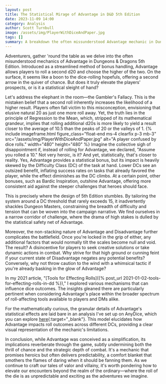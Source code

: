 ```yaml
---
layout: post
title: The Statistical Mirage of Advantage in D&D 5th Edition
date: 2023-11-09 14:00
category: Analysis
author: Scott Turnbull
image: /assets/img/PlayerWithDiceAndPaper.jpg
tags: []
summary: A breakdown the often missunderstood Advantage mechanic in Dunegeons & Dragons.
---
```

Adventurers, gather 'round the table as we delve into the often misunderstood mechanics of Advantage in Dungeons & Dragons 5th Edition. Introduced as a streamlined method of bonus handling, Advantage allows players to roll a second d20 and choose the higher of the two. On the surface, it seems like a boon to the dice-rolling hopefuls, offering a second arrow in the quiver of chance. But does it truly elevate the players' prospects, or is it a statistical sleight of hand?

Let's address the elephant in the room—the Gambler's Fallacy. This is the mistaken belief that a second roll inherently increases the likelihood of a higher result. Players often fall victim to this misconception, envisioning that elusive natural 20 as just one more roll away. Yet, the truth lies in the principle of Regression to the Mean, which, stripped of its mathematical grandeur, implies that rolling additional d20s is more likely to yield a result closer to the average of 10.5 than the peaks of 20 or the valleys of 1.
{% include imageframe.html
  figure_class="float-end ms-4 clearfix p-3 mb-3"
  src="/assets/img/PlayerWithDiceAndPaper.jpg"
  alt="A player confused by dice rolls."
  width="480"
  height="480"
%}
Imagine the collective sigh of disappointment if, instead of rolling for Advantage, we declared, "Assume you rolled a 10." Not very heroic, is it? And yet, statistically, that's closer to reality. Yes, Advantage provides a statistical bonus, but its impact is heavily skewed by the Difficulty Class (DC) of the task at hand. Lower DCs see an outsized benefit, inflating success rates on tasks that already favored the player, while the effect diminishes as the DC climbs. At a certain point, other bonuses, such as Bardic Inspiration, outshine Advantage, offering more consistent aid against the steeper challenges that heroes should face.

This is precisely where the design of 5th Edition stumbles. By tailoring the system around a DC threshold that rarely exceeds 15, it inadvertently shackles Dungeon Masters, constraining the breadth of difficulty and tension that can be woven into the campaign narrative. We find ourselves in a narrow corridor of challenge, where the drama of high stakes is dulled by the statistical safety net of Advantage.

Moreover, the non-stacking nature of Advantage and Disadvantage further complicates the battlefield. Once you're locked in the grip of either, any additional factors that would normally tilt the scales become null and void. The result? A disincentive for players to seek creative solutions or take dynamic actions in combat. Why strive for that high ground or cunning feint if your current state of Disadvantage negates any potential benefits? Conversely, why not throw caution to the wind with a whimsical tactic if you're already basking in the glow of Advantage?

In my 2021 article, "[Tools for Effecting Rolls]({% post_url 2021-01-02-tools-for-effecting-rolls-in-dd %})," I explored various mechanisms that can influence dice outcomes. The insights gleaned there are particularly pertinent when considering Advantage's place within the broader spectrum of roll-affecting tools available to players and DMs alike.

For the mathematically curious, the granular details of Advantage's statistical effects are laid bare in an analysis I've set up on AnyDice, which you can explore [here](https://anydice.com/program/32df7){:target="_blank"}. This model elucidates how Advantage impacts roll outcomes across different DCs, providing a clear visual representation of the mechanic's limitations.

In conclusion, while Advantage was conceived as a simplification, its implications reverberate through the game, subtly undermining both the thrill of chance and the strategic depth of combat. It's a mechanic that promises heroics but often delivers predictability, a comfort blanket that smothers the flames of daring when it should be fanning them. As we continue to craft our tales of valor and villainy, it's worth pondering how to elevate our encounters beyond the realm of the ordinary—where the roll of the die is as unpredictable and exciting as the adventures we imagine.
